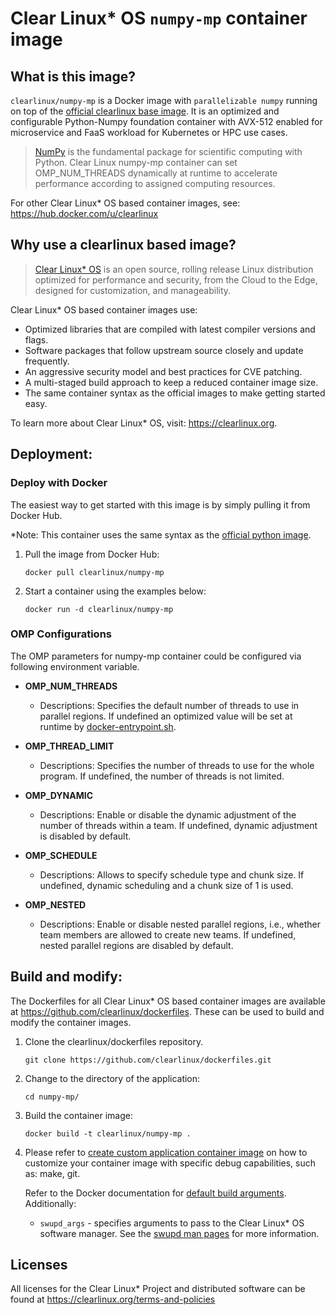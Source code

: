 # Clear Linux* OS `numpy-mp` container image

<!-- Required -->
## What is this image?

`clearlinux/numpy-mp` is a Docker image with `parallelizable numpy` running on top of the
[official clearlinux base image](https://hub.docker.com/_/clearlinux).
It is an optimized and configurable Python-Numpy foundation container with AVX-512 enabled for microservice and FaaS workload for Kubernetes or HPC use cases.

<!-- application introduction -->
> [NumPy](https://numpy.org/) is the fundamental package for scientific computing with Python.
> Clear Linux numpy-mp container can set OMP_NUM_THREADS dynamically at runtime to accelerate
> performance according to assigned computing resources.

For other Clear Linux* OS
based container images, see: https://hub.docker.com/u/clearlinux

## Why use a clearlinux based image?

<!-- CL introduction -->
> [Clear Linux* OS](https://clearlinux.org/) is an open source, rolling release
> Linux distribution optimized for performance and security, from the Cloud to
> the Edge, designed for customization, and manageability.

Clear Linux* OS based container images use:
* Optimized libraries that are compiled with latest compiler versions and
  flags.
* Software packages that follow upstream source closely and update frequently.
* An aggressive security model and best practices for CVE patching.
* A multi-staged build approach to keep a reduced container image size.
* The same container syntax as the official images to make getting started
  easy.

To learn more about Clear Linux* OS, visit: https://clearlinux.org.

<!-- Required -->
## Deployment:

### Deploy with Docker
The easiest way to get started with this image is by simply pulling it from
Docker Hub.

*Note: This container uses the same syntax as the [official python image](https://hub.docker.com/_/python).


1. Pull the image from Docker Hub:
    ```
    docker pull clearlinux/numpy-mp
    ```

2. Start a container using the examples below:

    ```
    docker run -d clearlinux/numpy-mp
    ```
<!-- Optional -->
### OMP Configurations
The OMP parameters for numpy-mp container could be configured via following environment variable.

* **OMP_NUM_THREADS**
   - Descriptions:
     Specifies the default number of threads to use in parallel regions. If undefined an optimized value will be set at runtime by [docker-entrypoint.sh](https://github.com/clearlinux/dockerfiles/blob/master/numpy-mp/docker-entrypoint.sh).

* **OMP_THREAD_LIMIT**
   - Descriptions:
    Specifies the number of threads to use for the whole program. If undefined, the number of threads is not limited.

* **OMP_DYNAMIC**
   - Descriptions:
     Enable or disable the dynamic adjustment of the number of threads within a team. If undefined, dynamic adjustment is disabled by default.

* **OMP_SCHEDULE**
   - Descriptions:
     Allows to specify schedule type and chunk size. If undefined, dynamic scheduling and a chunk size of 1 is used.

* **OMP_NESTED**
   - Descriptions:
     Enable or disable nested parallel regions, i.e., whether team members are allowed to create new teams. If undefined, nested parallel regions are disabled by default.

<!-- Required -->
## Build and modify:

The Dockerfiles for all Clear Linux* OS based container images are available at
https://github.com/clearlinux/dockerfiles. These can be used to build and
modify the container images.

1. Clone the clearlinux/dockerfiles repository.
    ```
    git clone https://github.com/clearlinux/dockerfiles.git
    ```

2. Change to the directory of the application:
    ```
    cd numpy-mp/
    ```

3. Build the container image:
    ```
    docker build -t clearlinux/numpy-mp .
    ```

4. Please refer to [create custom application container image](https://docs.01.org/clearlinux/latest/guides/maintenance/container-image-modify.html) on how to customize your container image with specific debug capabilities, such as: make, git.

   Refer to the Docker documentation for [default build arguments](https://docs.docker.com/engine/reference/builder/#arg).
   Additionally:

   - `swupd_args` - specifies arguments to pass to the Clear Linux* OS software
     manager. See the [swupd man pages](https://github.com/clearlinux/swupd-client/blob/master/docs/swupd.1.rst#options)
     for more information.

<!-- Required -->
## Licenses

All licenses for the Clear Linux* Project and distributed software can be found
at https://clearlinux.org/terms-and-policies
